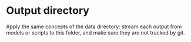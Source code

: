 # Output directory

Apply the same concepts of the data directory: stream each output from models or scripts to this folder,
and make sure they are not tracked by git.
